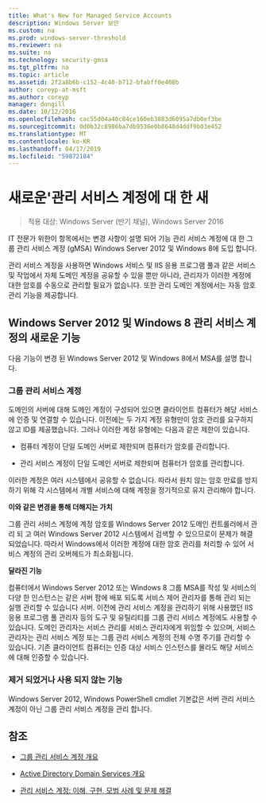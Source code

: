 ```yaml
---
title: What's New for Managed Service Accounts
description: Windows Server 보안
ms.custom: na
ms.prod: windows-server-threshold
ms.reviewer: na
ms.suite: na
ms.technology: security-gmsa
ms.tgt_pltfrm: na
ms.topic: article
ms.assetid: 2f2a8b6b-c152-4c40-b712-bfabff0e408b
author: coreyp-at-msft
ms.author: coreyp
manager: dongill
ms.date: 10/12/2016
ms.openlocfilehash: cac55d04a40c84ce160eb3883d6095a7db0ef3be
ms.sourcegitcommit: 0d0b32c8986ba7db9536e0b8648d4ddf9b03e452
ms.translationtype: MT
ms.contentlocale: ko-KR
ms.lasthandoff: 04/17/2019
ms.locfileid: "59872184"
---
```

# <a name="what39s-new-for-managed-service-accounts"></a>새로운&#39;관리 서비스 계정에 대 한 새

>적용 대상: Windows Server (반기 채널), Windows Server 2016

IT 전문가 위한이 항목에서는 변경 사항이 설명 되어 기능 관리 서비스 계정에 대 한 그룹 관리 서비스 계정 (gMSA) Windows Server 2012 및 Windows 8에 도입 합니다.

관리 서비스 계정을 사용하면 Windows 서비스 및 IIS 응용 프로그램 풀과 같은 서비스 및 작업에서 자체 도메인 계정을 공유할 수 있을 뿐만 아니라, 관리자가 이러한 계정에 대한 암호를 수동으로 관리할 필요가 없습니다. 또한 관리 도메인 계정에서는 자동 암호 관리 기능을 제공합니다.

## <a name="versions"></a>Windows Server 2012 및 Windows 8 관리 서비스 계정의 새로운 기능
다음 기능이 변경 된 Windows Server 2012 및 Windows 8에서 MSA를 설명 합니다.

### <a name="group-managed-service-accounts"></a>그룹 관리 서비스 계정
도메인의 서버에 대해 도메인 계정이 구성되어 있으면 클라이언트 컴퓨터가 해당 서비스에 인증 및 연결할 수 있습니다. 이전에는 두 가지 계정 유형만이 암호 관리를 요구하지 않고 ID를 제공했습니다. 그러나 이러한 계정 유형에는 다음과 같은 제한이 있습니다.

-   컴퓨터 계정이 단일 도메인 서버로 제한되며 컴퓨터가 암호를 관리합니다.

-   관리 서비스 계정이 단일 도메인 서버로 제한되며 컴퓨터가 암호를 관리합니다.

이러한 계정은 여러 시스템에서 공유할 수 없습니다. 따라서 원치 않는 암호 만료를 방지하기 위해 각 시스템에서 개별 서비스에 대해 계정을 정기적으로 유지 관리해야 합니다.

**이와 같은 변경을 통해 더해지는 가치**

그룹 관리 서비스 계정에 계정 암호를 Windows Server 2012 도메인 컨트롤러에서 관리 되 고 여러 Windows Server 2012 시스템에서 검색할 수 있으므로이 문제가 해결 되었습니다. 따라서 Windows에서 이러한 계정에 대한 암호 관리를 처리할 수 있어 서비스 계정의 관리 오버헤드가 최소화됩니다.

**달라진 기능**

컴퓨터에서 Windows Server 2012 또는 Windows 8 그룹 MSA를 작성 및 서비스의 다양 한 인스턴스는 같은 서버 팜에 배포 되도록 서비스 제어 관리자를 통해 관리 되는 실행 관리할 수 있습니다 서버. 이전에 관리 서비스 계정을 관리하기 위해 사용했던 IIS 응용 프로그램 풀 관리자 등의 도구 및 유틸리티를 그룹 관리 서비스 계정에도 사용할 수 있습니다. 도메인 관리자는 서비스 관리를 서비스 관리자에게 위임할 수 있으며, 서비스 관리자는 관리 서비스 계정 또는 그룹 관리 서비스 계정의 전체 수명 주기를 관리할 수 있습니다. 기존 클라이언트 컴퓨터는 인증 대상 서비스 인스턴스를 몰라도 해당 서비스에 대해 인증할 수 있습니다.

### <a name="interoperability"></a>제거 되었거나 사용 되지 않는 기능
Windows Server 2012, Windows PowerShell cmdlet 기본값은 서버 관리 서비스 계정이 아닌 그룹 관리 서비스 계정을 관리 합니다.

## <a name="see-also"></a>참조

-   [그룹 관리 서비스 계정 개요](group-managed-service-accounts-overview.md)

-   [Active Directory Domain Services 개요](active-directory-domain-services-overview.md)

-   [관리 서비스 계정: 이해, 구현, 모범 사례 및 문제 해결](http://blogs.technet.com/b/askds/archive/20../managed-service-accounts-understanding-implementing-best-practices-and-troubleshooting.aspx)


